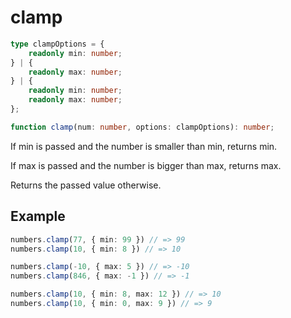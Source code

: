 # clamp

```ts
type clampOptions = {
    readonly min: number;
} | {
    readonly max: number;
} | {
    readonly min: number;
    readonly max: number;
};

function clamp(num: number, options: clampOptions): number;
```

If min is passed and the number is smaller than min, returns min.

If max is passed and the number is bigger than max, returns max.

Returns the passed value otherwise.
    
## Example

```ts
numbers.clamp(77, { min: 99 }) // => 99
numbers.clamp(10, { min: 8 }) // => 10
```

```ts
numbers.clamp(-10, { max: 5 }) // => -10
numbers.clamp(846, { max: -1 }) // => -1
```

```ts
numbers.clamp(10, { min: 8, max: 12 }) // => 10
numbers.clamp(10, { min: 0, max: 9 }) // => 9
```
